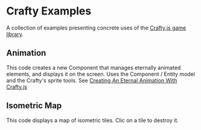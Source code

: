 Crafty Examples
===============

A collection of examples presenting concrete uses of the [Crafty.js game library](https://github.com/louisstow/Crafty).

Animation
---------

This code creates a new Component that manages eternally animated elements, and displays it on the screen.
Uses the Component / Entity model and the Crafty's sprite tools.
See [Creating An Eternal Animation With Crafty.js](http://programmateur.lqbs.fr/blog/creating-an-eternal-animation-with-crafty-js/)

Isometric Map
-------------

This code displays a map of isometric tiles. Clic on a tile to destroy it.
